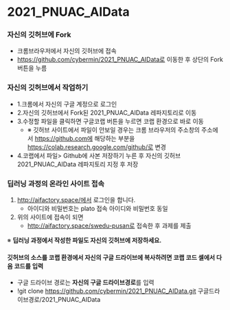 # 2021_PNUAC_AIData

### 자신의 깃허브에 Fork 
+ 크롬브라우저에서 자신의 깃허브에 접속
+ https://github.com/cybermin/2021_PNUAC_AIData로 이동한 후 상단의 Fork 버튼을 누름

### 자신의 깃허브에서 작업하기
+ 1.크롬에서 자신의 구글 계정으로 로그인
+ 2.자신의 깃허브에서 Fork된 2021_PNUAC_AIData 레파지토리로 이동
+ 3.수정할 파일을 클릭하면 구글코랩 버튼을 누르면 코랩 환경으로 바로 이동 
  + ※ 깃허브 사이트에서 파일이 안보일 경우는 크롬 브라우저의 주소창의 주소에서 https://github.com에 해당하는 부분을 https://colab.research.google.com/github/로 변경
+ 4.코랩에서 파일> Github에 사본 저장하기 누른 후 자신의 깃허브 2021_PNUAC_AIData 레파지토리 지정 후 저장 

### 딥러닝 과정의 온라인 사이트 접속  
1. http://aifactory.space/에서 로그인을 합니다. 
   - 아이디와 비밀번호는 plato 접속 아이디와 비밀번호 동일 
2. 위의 사이트에 접속이 되면 
   - http://aifactory.space/swedu-pusan로  접속한 후 과제를 제출

※ **딥러닝 과정에서 작성한 파일도 자신의 깃허브에 저장하세요.**

#### **깃허브의 소스를 코랩 환경에서 자신의 구글 드라이브에 복사**하려면 코랩 코드 셀에서 다음 코드를 입력 
+ 구글 드라이브 경로는 **자신의 구글 드라이브경로**를 입력
+ !git clone https://github.com/cybermin/2021_PNUAC_AIData.git 구글드라이브경로/2021_PNUAC_AIData
